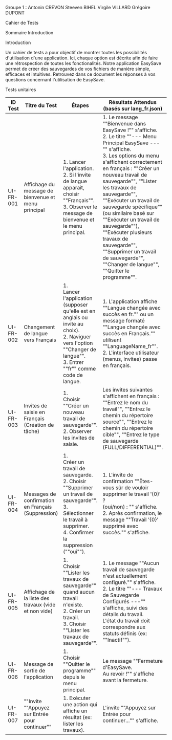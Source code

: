 Groupe 1 :
Antonin CREVON
Steeven BIHEL
Virgile VILLARD
Grégoire DUPONT

Cahier de Tests

Sommaire
Introduction

Introduction

Un cahier de tests a pour objectif de montrer toutes les possibilités d'utilisation d'une application. Ici, chaque option est décrite afin de faire une rétrospection de toutes les fonctionalités. Notre application EasySave permet de créer des sauvegardes de vos fichiers de manière simple, efficaces et intuitives. Retrouvez dans ce document les réponses à vos questions concernant l'utilisation de EasySave.

Tests unitaires

| ID Test | Titre du Test | Étapes | Résultats Attendus (basés sur lang_fr.json) | Colonne 5 | Colonne 3 | Colonne 4 | Colonne 5 | Colonne 6 | Colonne 7 | Colonne 8 | Colonne 9 | Colonne 10 | Colonne 11 | Colonne 12 | Colonne 13 | Colonne 14 | Colonne 15 | Colonne 16 | Colonne 17 | Colonne 18 | Colonne 19 | Colonne 20 | Colonne 21 | Colonne 22 | Colonne 1 |
|---|---|---|---|---|---|---|---|---|---|---|---|---|---|---|---|---|---|---|---|---|---|---|---|---|---|
| UI-FR-001 | Affichage du message de bienvenue et menu principal | 1. Lancer l'application.<br>2. Si l'invite de langue apparaît, choisir ""Français"".<br>3. Observer le message de bienvenue et le menu principal. | 1. Le message ""Bienvenue dans EasySave !"" s'affiche.<br>2. Le titre ""--- Menu Principal EasySave ---"" s'affiche.<br>3. Les options du menu s'affichent correctement en français : ""Créer un nouveau travail de sauvegarde"", ""Lister les travaux de sauvegarde"", ""Exécuter un travail de sauvegarde spécifique"" (ou similaire basé sur <br>""Exécuter un travail de sauvegarde""), ""Exécuter plusieurs travaux de sauvegarde"", ""Supprimer un travail de sauvegarde"", ""Changer de langue"", ""Quitter le programme"". |  |  |  |  |  |  |  |  |  |  |  |  |  |  |  |  |  |  |  |  |  |  |
| UI-FR-002 | Changement de langue vers Français | 1.<br> Lancer l'application (supposer qu'elle est en anglais ou invite au choix).<br>2. Naviguer vers l'option ""Changer de langue"".<br> 3. Entrer ""fr"" comme code de langue. | 1. L'application affiche ""Langue changée avec succès en fr."" ou un message formaté ""Langue changée avec succès en Français."" utilisant ""LanguageName_fr"".<br> 2. L'interface utilisateur (menus, invites) passe en français. |  |  |  |  |  |  |  |  |  |  |  |  |  |  |  |  |  |  |  |  |  |  |
| UI-FR-003 | Invites de saisie en Français (Création de tâche) | 1.<br> Choisir ""Créer un nouveau travail de sauvegarde"".<br>2. Observer les invites de saisie. | Les invites suivantes s'affichent en français : ""Entrez le nom du travail"", ""Entrez le chemin du répertoire source"", ""Entrez le chemin du répertoire cible"", ""Entrez le type de sauvegarde (FULL/DIFFERENTIAL)"". |  |  |  |  |  |  |  |  |  |  |  |  |  |  |  |  |  |  |  |  |  |  |
| UI-FR-004 | Messages de confirmation en Français (Suppression) | 1.<br> Créer un travail de sauvegarde.<br>2. Choisir ""Supprimer un travail de sauvegarde"".<br>3. Sélectionner le travail à supprimer.<br> 4. Confirmer la suppression (""oui""). | 1. L'invite de confirmation ""Êtes-vous sûr de vouloir supprimer le travail '{0}' ?<br> (oui/non) : "" s'affiche.<br>2. Après confirmation, le message ""Travail '{0}' supprimé avec succès."" s'affiche. |  |  |  |  |  |  |  |  |  |  |  |  |  |  |  |  |  |  |  |  |  |  |
| UI-FR-005 | Affichage de la liste des travaux (vide et non vide) | 1.<br> Choisir ""Lister les travaux de sauvegarde"" quand aucun travail n'existe.<br>2. Créer un travail.<br> 3. Choisir ""Lister les travaux de sauvegarde"". | 1. Le message ""Aucun travail de sauvegarde n'est actuellement configuré."" s'affiche.<br> 2. Le titre ""--- Travaux de Sauvegarde Configurés ---"" s'affiche, suivi des détails du travail.<br> L'état du travail doit correspondre aux statuts définis (ex: ""Inactif""). |  |  |  |  |  |  |  |  |  |  |  |  |  |  |  |  |  |  |  |  |  |  |
| UI-FR-006 | Message de sortie de l'application | 1.<br> Choisir ""Quitter le programme"" depuis le menu principal. | Le message ""Fermeture d'EasySave.<br> Au revoir !"" s'affiche avant la fermeture. |  |  |  |  |  |  |  |  |  |  |  |  |  |  |  |  |  |  |  |  |  |  |
| UI-FR-007 | ""Invite ""Appuyez sur Entrée pour continuer"" | 1. Exécuter une action qui affiche un résultat (ex: lister les travaux). | L'invite ""Appuyez sur Entrée pour continuer..."" s'affiche. |  |  |  |  |  |  |  |  |  |  |  |  |  |  |  |  |  |  |  |  |  |  |
